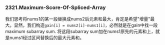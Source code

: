 ### 2321.Maximum-Score-Of-Spliced-Array

我们思考将nums1的某一段替换成nums2后元素和最大，肯定是希望"增量"最大。显然，我们构造```gain[i] = nums2[i]-nums1[i]```，必然就是在gain中找一段maximum subarray sum. 将这段subarray sum加在nums1原先的元素和上，就是nums1经过区间替换后的最大元素和。
